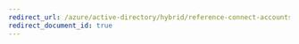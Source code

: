 ```yaml
---
redirect_url: /azure/active-directory/hybrid/reference-connect-accounts-permissions
redirect_document_id: true
---
```

